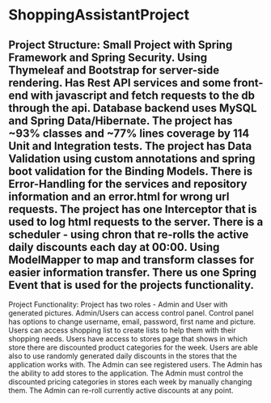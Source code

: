 # ShoppingAssistantProject
Project Structure:
Small Project with Spring Framework and Spring Security.
Using Thymeleaf and Bootstrap for server-side rendering.
Has Rest API services and some front-end with javascript and fetch requests to the db through the api.
Database backend uses MySQL and Spring Data/Hibernate.
The project has ~93% classes and ~77% lines coverage by 114 Unit and Integration tests.
The project has Data Validation using custom annotations and spring boot validation for the Binding Models.
There is Error-Handling for the services and repository information and an error.html for wrong url requests.
The project has one Interceptor that is used to log html requests to the server.
There is a scheduler - using chron that re-rolls the active daily discounts each day at 00:00.
Using ModelMapper to map and transform classes for easier information transfer.
There us one Spring Event that is used for the projects functionality.
--------------------------------------
Project Functionality:
Project has two roles - Admin and User with generated pictures.
Admin/Users can access control panel.
Control panel has options to change username, email, password, first name and picture.
Users can access shopping list to create lists to help them with their shopping needs.
Users have access to stores page that shows in which store there are discounted product categories for the week.
Users are able also to use randomly generated daily discounts in the stores that the application works with.
The Admin can see registered users.
The Admin has the ability to add stores to the application.
The Admin must control the discounted pricing categories in stores each week by manually changing them.
The Admin can re-roll currently active discounts at any point.
